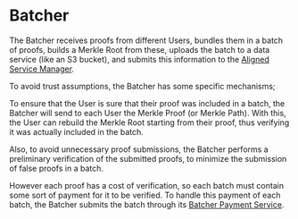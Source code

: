 # Batcher

The Batcher receives proofs from different Users, bundles them in a batch of proofs, builds a Merkle Root from these, uploads the batch to a data service (like an S3 bucket), and submits this information to the [Aligned Service Manager](./3_service_manager_contract.md).

To avoid trust assumptions, the Batcher has some specific mechanisms;

To ensure that the User is sure that their proof was included in a batch, the Batcher will send to each User the Merkle Proof (or Merkle Path). With this, the User can rebuild the Merkle Root starting from their proof, thus verifying it was actually included in the batch.

Also, to avoid unnecessary proof submissions, the Batcher performs a preliminary verification of the submitted proofs, to minimize the submission of false proofs in a batch.

However each proof has a cost of verification, so each batch must contain some sort of payment for it to be verified. To handle this payment of each batch, the Batcher submits the batch through its [Batcher Payment Service](./2_payment_service_contract.md).

